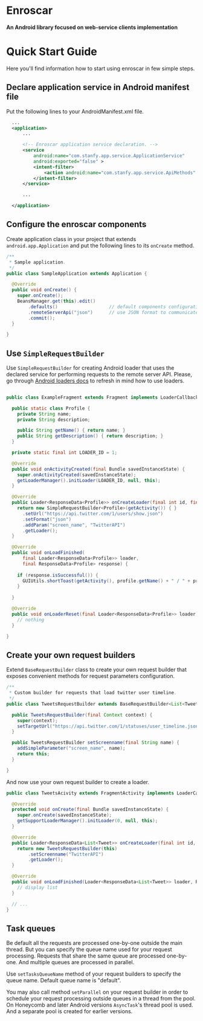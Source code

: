 Enroscar
=======

**An Android library focused on web-service clients implementation**


Quick Start Guide
=================
Here you'll find information how to start using enroscar in few simple steps.

Declare application service in Android manifest file
----------------------------------------------------

Put the following lines to your AndroidManifest.xml file.
```xml      
  ...
  <application>
      ...

      <!-- Enroscar application service declaration. -->    
      <service
          android:name="com.stanfy.app.service.ApplicationService"
          android:exported="false" >
          <intent-filter>
              <action android:name="com.stanfy.app.service.ApiMethods" />
          </intent-filter>
      </service>

      ...

  </application>
```
Configure the enroscar components
---------------------------------

Create application class in your project that extends `android.app.Application` and put the following lines to its `onCreate` method.
```java
/**
 * Sample application.
 */
public class SampleApplication extends Application {

  @Override
  public void onCreate() {
    super.onCreate();
    BeansManager.get(this).edit()
        .defaults()                   // default components configuration
        .remoteServerApi("json")      // use JSON format to communicate with remote server
        .commit();
  }

}
```

Use `SimpleRequestBuilder`
--------------------------

Use `SimpleRequestBuilder` for creating Android loader that uses the declared service for performing requests to the remote server API.
Please, go through [Android loaders docs](http://developer.android.com/guide/components/loaders.html) to refresh in mind how to use loaders.

```java
  
public class ExampleFragment extends Fragment implements LoaderCallbacks<ResponseData<Profile>> {

  public static class Profile {
    private String name;
    private String description;

    public String getName() { return name; }
    public String getDescription() { return description; }
  }

  private static final int LOADER_ID = 1;

  @Override
  public void onActivityCreated(final Bundle savedInstanceState) {
    super.onActivityCreated(savedInstanceState);
    getLoaderManager().initLoader(LOADER_ID, null, this);
  }

  @Override
  public Loader<ResponseData<Profile>> onCreateLoader(final int id, final Bundle args) {
    return new SimpleRequestBuilder<Profile>(getActivity()) { }
      .setUrl("https://api.twitter.com/1/users/show.json")
      .setFormat("json")
      .addParam("screen_name", "TwitterAPI")
      .getLoader();
  }

  @Override
  public void onLoadFinished(
      final Loader<ResponseData<Profile>> loader, 
      final ResponseData<Profile> response) {
    
    if (response.isSuccessful()) {
      GUIUtils.shortToast(getActivity(), profile.getName() + " / " + profile.getDescription());
    }
    
  }

  @Override
  public void onLoaderReset(final Loader<ResponseData<Profile>> loader) {
    // nothing
  }

}

```

Create your own request builders
--------------------------------

Extend `BaseRequestBuilder` class to create your own request builder that exposes convenient methods for request parameters configuration.

```java
/**
 * Custom builder for requests that load twitter user timeline.
 */
public class TweetsRequestBuilder extends BaseRequestBuilder<List<Tweet>> {

  public TweetsRequestBuilder(final Context context) {
    super(context);
    setTargetUrl("https://api.twitter.com/1/statuses/user_timeline.json");
  }

  public TweetsRequestBuilder setScreenname(final String name) {
    addSimpleParameter("screen_name", name);
    return this;
  }

}
```

And now use your own request builder to create a loader.

```java
public class TweetsAcivity extends FragmentActivity implements LoaderCallbacks<ResponseData<List<Tweet>> {

  @Override
  protected void onCreate(final Bundle savedInstanceState) {
    super.onCreate(savedInstanceState);
    getSupportLoaderManager().initLoader(0, null, this);
  }

  @Override
  public Loader<ResponseData<List<Tweet>> onCreateLoader(final int id, final Bundle args) {
    return new TweetsRequestBuilder(this)
        .setScreenname("TwitterAPI")
        .getLoader();
  }

  @Override
  public void onLoadFinished(Loader<ResponseData<List<Tweet>> loader, ResponseData<List<Tweet> data) {
    // display list
  }

  // ...
}
```

Task queues
-----------

Be default all the requests are processed one-by-one outside the main thread.
But you can specify the queue name used for your request processing. Requests that share the same queue are processed one-by-one. And multiple queues are processed in parallel.

Use `setTasksQueueName` method of your request builders to specify the queue name.
Default queue name is "default".

You may also call method `setParallel` on your request builder in order to schedule your request processing outside queues in a thread from the pool.
On Honeycomb and later Android versions `AsyncTask`'s thread pool is used. And a separate pool is created for earlier versions.
